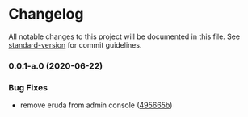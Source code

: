 # Changelog

All notable changes to this project will be documented in this file. See [standard-version](https://github.com/conventional-changelog/standard-version) for commit guidelines.

### 0.0.1-a.0 (2020-06-22)


### Bug Fixes

* remove eruda from admin console ([495665b](https://github.com/Jabster28/ndtb/commit/495665bbb2f2be58b009e51937629c621d46675c))
